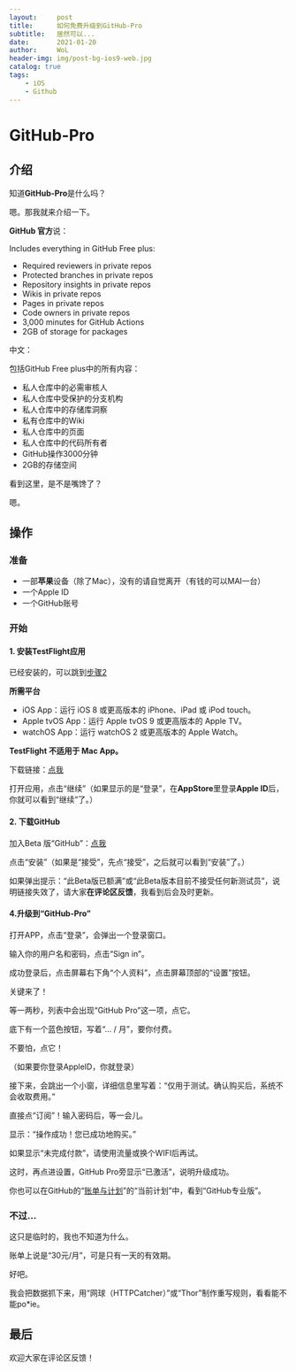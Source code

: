 ```yaml
---
layout:     post
title:      如何免费升级到GitHub-Pro
subtitle:   居然可以...
date:       2021-01-20
author:     WoL
header-img: img/post-bg-ios9-web.jpg
catalog: true
tags:
    - iOS
    - Github
---
```


# GitHub-Pro

## 介绍

知道**GitHub-Pro**是什么吗？


嗯。那我就来介绍一下。


**GitHub 官方**说：

Includes everything in GitHub Free plus:
- Required reviewers in private repos
- Protected branches in private repos
- Repository insights in private repos
- Wikis in private repos
- Pages in private repos
- Code owners in private repos
- 3,000 minutes for GitHub Actions
- 2GB of storage for packages

中文：

包括GitHub Free plus中的所有内容：
- 私人仓库中的必需审核人
- 私人仓库中受保护的分支机构
- 私人仓库中的存储库洞察
- 私有仓库中的Wiki
- 私人仓库中的页面
- 私人仓库中的代码所有者
- GitHub操作3000分钟
- 2GB的存储空间


看到这里，是不是嘴馋了？

嗯。

## 操作

### 准备

- 一部**苹果**设备（除了Mac），没有的请自觉离开（有钱的可以MAI一台）
- 一个Apple ID
- 一个GitHub账号

### 开始

#### 1. 安装**TestFlight**应用

已经安装的，可以跳到[步骤2]()

**所需平台**

- iOS App：运行 iOS 8 或更高版本的 iPhone、iPad 或 iPod touch。
- Apple tvOS App：运行 Apple tvOS 9 或更高版本的 Apple TV。
- watchOS App：运行 watchOS 2 或更高版本的 Apple Watch。

**TestFlight 不适用于 Mac App。**

下载链接：[点我](https://apps.apple.com/cn/app/testflight/id899247664)


打开应用，点击“继续”（如果显示的是“登录”，在**AppStore**里登录**Apple ID**后，你就可以看到“继续”了。）


#### 2. 下载**GitHub**

加入Beta 版“GitHub”：[点我](https://testflight.apple.com/join/NLskzwi5)

点击“安装”（如果是“接受”，先点“接受”，之后就可以看到“安装”了。）

如果弹出提示：“此Beta版已额满”或“此Beta版本目前不接受任何新测试员”，说明链接失效了，请大家**在评论区反馈**，我看到后会及时更新。

#### 4.升级到“GitHub-Pro”

打开APP，点击“登录”，会弹出一个登录窗口。

输入你的用户名和密码，点击“Sign in”。

成功登录后，点击屏幕右下角“个人资料”，点击屏幕顶部的“设置”按钮。

关键来了！

等一两秒，列表中会出现“GitHub Pro”这一项，点它。

底下有一个蓝色按钮，写着“... / 月”，要你付费。

不要怕，点它！

（如果要你登录AppleID，你就登录）

接下来，会跳出一个小窗，详细信息里写着：“仅用于测试。确认购买后，系统不会收取费用。”

直接点“订阅”！输入密码后，等一会儿。

显示：“操作成功！您已成功地购买。”

如果显示“未完成付款”，请使用流量或换个WIFI后再试。

这时，再点进设置，GitHub Pro旁显示“已激活”，说明升级成功。

你也可以在GitHub的“[账单与计划](https://github.com/settings/billing)”的“当前计划”中，看到“GitHub专业版”。

### 不过...

这只是临时的，我也不知道为什么。

账单上说是“30元/月”，可是只有一天的有效期。

好吧。

我会把数据抓下来，用“网球（HTTPCatcher）”或“Thor”制作重写规则，看看能不能po*ie。

## 最后

欢迎大家在评论区反馈！
